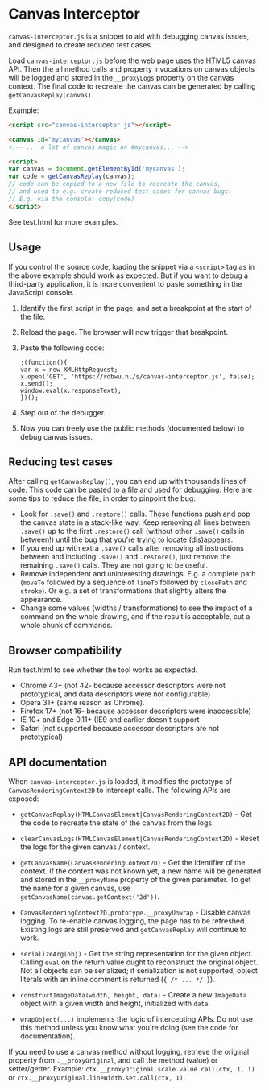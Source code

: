 # Canvas Interceptor
`canvas-interceptor.js` is a snippet to aid with debugging canvas issues, and
designed to create reduced test cases.

Load `canvas-interceptor.js` before the web page uses the HTML5 canvas API.
Then the all method calls and property invocations on canvas objects will be
logged and stored in the `__proxyLogs` property on the canvas context. The final
code to recreate the canvas can be generated by calling `getCanvasReplay(canvas)`.

Example:

```html
<script src="canvas-interceptor.js"></script>

<canvas id="mycanvas"></canvas>
<!-- ... a lot of canvas magic on #mycanvas... -->

<script>
var canvas = document.getElementById('mycanvas');
var code = getCanvasReplay(canvas);
// code can be copied to a new file to recreate the canvas,
// and used to e.g. create reduced test cases for canvas bugs.
// E.g. via the console: copy(code)
</script>
```

See test.html for more examples.


## Usage

If you control the source code, loading the snippet via a `<script>` tag as
in the above example should work as expected. But if you want to debug a
third-party application, it is more convenient to paste something in the
JavaScript console.

1. Identify the first script in the page, and set a breakpoint at the start of
   the file.
2. Reload the page. The browser will now trigger that breakpoint.
3. Paste the following code:

    ```
    ;(function(){
    var x = new XMLHttpRequest;
    x.open('GET', 'https://robwu.nl/s/canvas-interceptor.js', false);
    x.send();
    window.eval(x.responseText);
    })();
    ```
4. Step out of the debugger.
5. Now you can freely use the public methods (documented below) to debug canvas
   issues.


## Reducing test cases

After calling `getCanvasReplay()`, you can end up with thousands lines of code.
This code can be pasted to a file and used for debugging. Here are some tips to
reduce the file, in order to pinpoint the bug:

- Look for `.save()` and `.restore()` calls. These functions push and pop the
  canvas state in a stack-like way. Keep removing all lines between `.save()` up
  to the first `.restore()` call (without other `.save()` calls in between!)
  until the bug that you're trying to locate (dis)appears.
- If you end up with extra `.save()` calls after removing all instructions
  between and including `.save()` and `.restore()`, just remove the remaining
  `.save()` calls. They are not going to be useful.
- Remove independent and uninteresting drawings. E.g. a complete path (`moveTo`
  followed by a sequence of `lineTo` followed by `closePath` and `stroke`).
  Or e.g. a set of transformations that slightly alters the appearance.
- Change some values (widths / transformations) to see the impact of a command
  on the whole drawing, and if the result is acceptable, cut a whole chunk of
  commands.


## Browser compatibility

Run test.html to see whether the tool works as expected.

- Chrome 43+ (not 42- because accessor descriptors were not prototypical, and
  data descriptors were not configurable)
- Opera 31+ (same reason as Chrome).
- Firefox 17+ (not 16- because accessor descriptors were inaccessible)
- IE 10+ and Edge 0.11+ (IE9 and earlier doesn't support 
- Safari (not supported because accessor descriptors are not prototypical)


## API documentation

When `canvas-interceptor.js` is loaded, it modifies the prototype of
`CanvasRenderingContext2D` to intercept calls. The following APIs are exposed:

* `getCanvasReplay(HTMLCanvasElement|CanvasRenderingContext2D)` - Get the code
  to recreate the state of the canvas from the logs.

* `clearCanvasLogs(HTMLCanvasElement|CanvasRenderingContext2D)` - Reset the logs
  for the given canvas / context.

* `getCanvasName(CanvasRenderingContext2D)` - Get the identifier of the context.
  If the context was not known yet, a new name will be generated and stored in
  the `__proxyName` property of the given parameter. To get the name for a given
  canvas, use `getCanvasName(canvas.getContext('2d'))`.

* `CanvasRenderingContext2D.prototype.__proxyUnwrap` - Disable canvas logging.
  To re-enable canvas logging, the page has to be refreshed.
  Existing logs are still preserved and `getCanvasReplay` will continue to work.

* `serializeArg(obj)` - Get the string representation for the given object.
  Calling `eval` on the return value ought to reconstruct the original object.
  Not all objects can be serialized; if serialization is not supported, object
  literals with an inline comment is returned (`{ /* ... */ }`).

* `constructImageData(width, height, data)` - Create a new `ImageData` object
  with a given width and height, initialized with `data`.

* `wrapObject(...)` implements the logic of intercepting APIs. Do not use this
  method unless you know what you're doing (see the code for documentation).

If you need to use a canvas method without logging, retrieve the original
property from `.__proxyOriginal`, and call the method (value) or setter/getter.
Example: `ctx.__proxyOriginal.scale.value.call(ctx, 1, 1)` or
`ctx.__proxyOriginal.lineWidth.set.call(ctx, 1)`.
